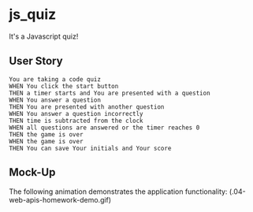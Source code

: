 # js_quiz
It's a Javascript quiz!
## User Story
```
You are taking a code quiz
WHEN You click the start button
THEN a timer starts and You are presented with a question
WHEN You answer a question
THEN You are presented with another question
WHEN You answer a question incorrectly
THEN time is subtracted from the clock
WHEN all questions are answered or the timer reaches 0
THEN the game is over
WHEN the game is over
THEN You can save Your initials and Your score
```
## Mock-Up

The following animation demonstrates the application functionality:
(.04-web-apis-homework-demo.gif)
